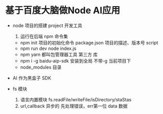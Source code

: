 # 基于百度大脑做Node AI应用

 - node 项目的搭建 project 开发工具
    1. 运行在后端
    npm 命令集
    - npm init 项目的初始化命令
        package.json 项目的描述、版本号
        script
    - npm run dev 
        node index.js
    - npm yarn 都叫包管理器工具
        第三方 库 
    - npm i -g baidu-aip-sdk
        安装到全局
        不带-g 当前项目下
    - node_modules 目录

- AI 作为黑盒子
    SDK
- fs 模块
    1. 语言内置模块
        fs.readFile/writeFile/isDirectory/staStas
    2. url,callback 异步的
        先处理错误，err第一位 
        data 数据 
